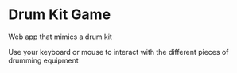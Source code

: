 # Drum Kit Game
Web app that mimics a drum kit

Use your keyboard or mouse to interact with the different pieces of drumming equipment
